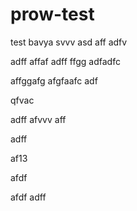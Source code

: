 # prow-test
test
bavya
svvv
asd
aff
adfv


adff
affaf
adff
ffgg
adfadfc

affggafg
afgfaafc
adf

qfvac

adff
afvvv
aff

adff


af13


afdf

afdf
adff
